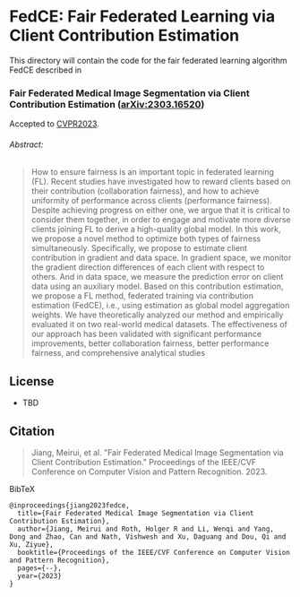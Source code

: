 # FedCE: Fair Federated Learning via Client Contribution Estimation

This directory will contain the code for the fair federated learning algorithm FedCE described in

### Fair Federated Medical Image Segmentation via Client Contribution Estimation ([arXiv:2303.16520](https://arxiv.org/abs/2303.16520))
Accepted to [CVPR2023](https://cvpr2023.thecvf.com/).

###### Abstract:

> How to ensure fairness is an important topic in federated learning (FL). Recent studies have investigated how to reward clients based on their contribution (collaboration fairness), and how to achieve uniformity of performance across clients (performance fairness). Despite achieving progress on either one, we argue that it is critical to consider them together, in order to engage and motivate more diverse clients joining FL to derive a high-quality global model. In this work, we propose a novel method to optimize both types of fairness simultaneously. Specifically, we propose to estimate client contribution in gradient and data space. In gradient space, we monitor the gradient direction differences of each client with respect to others. And in data space, we measure the prediction error on client data using an auxiliary model. Based on this contribution estimation, we propose a FL method, federated training via contribution estimation (FedCE), i.e., using estimation as global model aggregation weights. We have theoretically analyzed our method and empirically evaluated it on two real-world medical datasets. The effectiveness of our approach has been validated with significant performance improvements, better collaboration fairness, better performance fairness, and comprehensive analytical studies

## License
- TBD

## Citation

> Jiang, Meirui, et al. "Fair Federated Medical Image Segmentation via Client Contribution Estimation." Proceedings of the IEEE/CVF Conference on Computer Vision and Pattern Recognition. 2023.

BibTeX
```
@inproceedings{jiang2023fedce,
  title={Fair Federated Medical Image Segmentation via Client Contribution Estimation},
  author={Jiang, Meirui and Roth, Holger R and Li, Wenqi and Yang, Dong and Zhao, Can and Nath, Vishwesh and Xu, Daguang and Dou, Qi and Xu, Ziyue},
  booktitle={Proceedings of the IEEE/CVF Conference on Computer Vision and Pattern Recognition},
  pages={--},
  year={2023}
}
```
